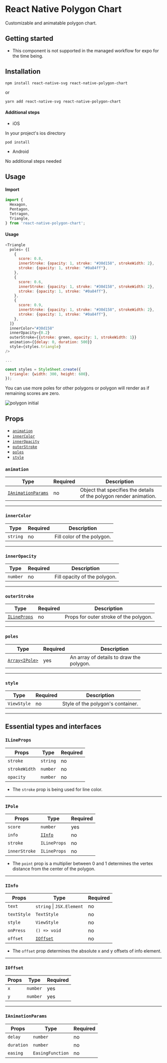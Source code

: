 # React Native Polygon Chart

Customizable and animatable polygon chart.

## Getting started

- This component is not supported in the managed workflow for expo for the time being.

## Installation

```
npm install react-native-svg react-native-polygon-chart
```

or

```
yarn add react-native-svg react-native-polygon-chart
```

#### Additional steps

- iOS

In your project's ios directory

```
pod install
```

- Android

No additional steps needed

## Usage

#### Import

```javascript
import {
  Hexagon,
  Pentagon,
  Tetragon,
  Triangle,
} from 'react-native-polygon-chart';
```

#### Usage

```javascript
<Triangle
  poles= {[
    {
      score: 0.8,
      innerStroke: {opacity: 1, stroke: "#30d158", strokeWidth: 2},
      stroke: {opacity: 1, stroke: "#0a84ff"},
    },
    {
      score: 0.6,
      innerStroke: {opacity: 1, stroke: "#30d158", strokeWidth: 2},
      stroke: {opacity: 1, stroke: "#0a84ff"},
    },
    {
      score: 0.9,
      innerStroke: {opacity: 1, stroke: "#30d158", strokeWidth: 2},
      stroke: {opacity: 1, stroke: "#0a84ff"},
    },
  ]}
  innerColor="#30d158"
  innerOpacity={0.2}
  outerStroke={{stroke: green, opacity: 1, strokeWidth: 1}}
  animation={{delay: 0, duration: 500}}
  style={styles.triangle}
/>

...

const styles = StyleSheet.create({
  triangle: {width: 300, height: 600},
});

```

You can use more poles for other polygons or polygon will render as if remaining scores are zero.

![polygon initial](https://user-images.githubusercontent.com/89466000/144827429-21307cf6-bc36-457b-ad71-227fa6e21fc1.gif)

## Props

- [`animation`](#animation)
- [`innerColor`](#innerColor)
- [`innerOpacity`](#innerOpacity)
- [`outerStroke`](#outerStroke)
- [`poles`](#poles)
- [`style`](#style)

### `animation`

| Type                                    | Required | Description                                                        |
| --------------------------------------- | -------- | ------------------------------------------------------------------ |
| [`IAnimationParams`](#IAnimationParams) | no       | Object that specifies the details of the polygon render animation. |

---

### `innerColor`

| Type     | Required | Description                |
| -------- | -------- | -------------------------- |
| `string` | no       | Fill color of the polygon. |

---

### `innerOpacity`

| Type     | Required | Description                  |
| -------- | -------- | ---------------------------- |
| `number` | no       | Fill opacity of the polygon. |

---

### `outerStroke`

| Type                        | Required | Description                            |
| --------------------------- | -------- | -------------------------------------- |
| [`ILineProps`](#ILineProps) | no       | Props for outer stroke of the polygon. |

---

### `poles`

| Type                     | Required | Description                              |
| ------------------------ | -------- | ---------------------------------------- |
| [`Array<IPole>`](#IPole) | yes      | An array of details to draw the polygon. |

---

### `style`

| Type        | Required | Description                       |
| ----------- | -------- | --------------------------------- |
| `ViewStyle` | no       | Style of the polygon's container. |

---

## Essential types and interfaces

### `ILineProps`

| Props         | Type     | Required |
| ------------- | -------- | -------- |
| `stroke`      | `string` | no       |
| `strokeWidth` | `number` | no       |
| `opacity `    | `number` | no       |

- The `stroke` prop is being used for line color.

---

### `IPole`

| Props         | Type              | Required |
| ------------- | ----------------- | -------- |
| `score`       | `number`          | yes      |
| `info`        | [`IInfo`](#IInfo) | no       |
| `stroke`      | `ILineProps`      | no       |
| `innerStroke` | `ILineProps`      | no       |

- The `point` prop is a multiplier between 0 and 1 determines the vertex distance from the center of the polygon.

---

### `IInfo`

| Props       | Type                          | Required |
| ----------- | ----------------------------- | -------- |
| `text`      | `string` &#124; `JSX.Element` | no       |
| `textStyle` | `TextStyle`                   | no       |
| `style`     | `ViewStyle`                   | no       |
| `onPress`   | `() => void`                  | no       |
| `offset`    | [`IOffset`](#IOffset)         | no       |

- The `offset` prop determines the absolute x and y offsets of info element.

---

### `IOffset`

| Props | Type     | Required |
| ----- | -------- | -------- |
| `x`   | `number` | yes      |
| `y`   | `number` | yes      |

---

### `IAnimationParams`

| Props      | Type             | Required |
| ---------- | ---------------- | -------- |
| `delay`    | `number`         | no       |
| `duration` | `number`         | no       |
| `easing`   | `EasingFunction` | no       |
